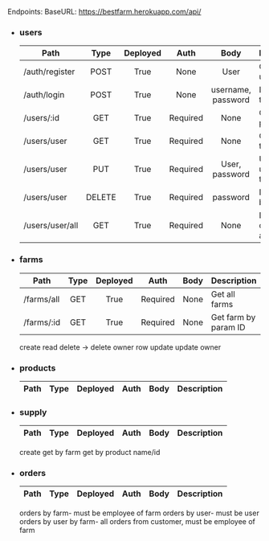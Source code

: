 Endpoints:
BaseURL:
https://bestfarm.herokuapp.com/api/

- ### users
    | Path              | Type   | Deployed | Auth     | Body               | Description                   |
    | ----------------- |:------:|:--------:|:--------:|:------------------:| ----------------------------- |
    | /auth/register    | POST   |     True | None     | User               | Create new user               |
    | /auth/login       | POST   |     True | None     | username, password | Log in, get token             |
    | /users/:id        | GET    |     True | Required | None               | Get user by param ID          |
    | /users/user       | GET    |     True | Required | None               | Get user by token             |
    | /users/user       | PUT    |     True | Required | User, password     | Update user by token          |
    | /users/user       | DELETE |     True | Required | password           | Delete user by token          |
    | /users/user/all   | GET    |     True | Required | None               | Debug only, return all users  |
    
- ### farms
    | Path              | Type   | Deployed | Auth     | Body               | Description                   |
    | ----------------- |:------:|:--------:|:--------:|:------------------:| ----------------------------- |
    | /farms/all        | GET    |     True | Required | None               | Get all farms                 |
    | /farms/:id        | GET    |     True | Required | None               | Get farm by param ID          |

    create
    read
    delete -> delete owner row
    update
    update owner
- ### products
    | Path              | Type   | Deployed | Auth     | Body | Description |
    | ----------------- |:------:|:--------:|:--------:|:----:| ----------- |
- ### supply
    | Path              | Type   | Deployed | Auth     | Body | Description |
    | ----------------- |:------:|:--------:|:--------:|:----:| ----------- |
    create
    get by farm
    get by product name/id
- ### orders
    | Path              | Type   | Deployed | Auth     | Body | Description |
    | ----------------- |:------:|:--------:|:--------:|:----:| ----------- |

    orders by farm- must be employee of farm
    orders by user- must be user
    orders by user by farm- all orders from customer, must be employee of farm